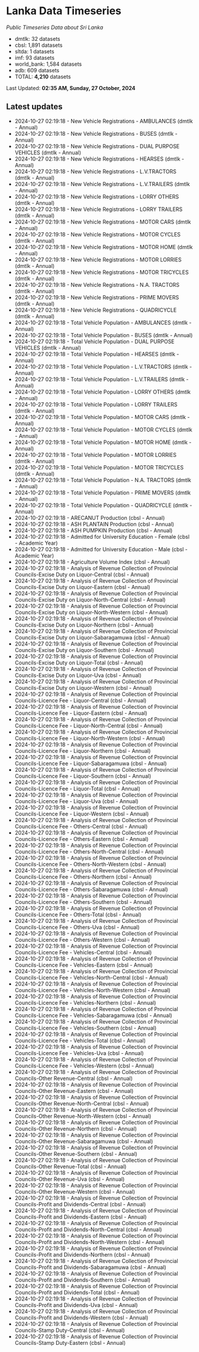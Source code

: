 # Lanka Data Timeseries
*Public Timeseries Data about Sri Lanka*

* dmtlk: 32 datasets
* cbsl: 1,891 datasets
* sltda: 1 datasets
* imf: 93 datasets
* world_bank: 1,584 datasets
* adb: 609 datasets
* TOTAL: **4,210** datasets

Last Updated: **02:35 AM, Sunday, 27 October, 2024**

## Latest updates

* 2024-10-27 02:19:18 - New Vehicle Registrations - AMBULANCES (dmtlk - Annual)
* 2024-10-27 02:19:18 - New Vehicle Registrations - BUSES (dmtlk - Annual)
* 2024-10-27 02:19:18 - New Vehicle Registrations - DUAL PURPOSE VEHICLES (dmtlk - Annual)
* 2024-10-27 02:19:18 - New Vehicle Registrations - HEARSES (dmtlk - Annual)
* 2024-10-27 02:19:18 - New Vehicle Registrations - L.V.TRACTORS (dmtlk - Annual)
* 2024-10-27 02:19:18 - New Vehicle Registrations - L.V.TRAILERS (dmtlk - Annual)
* 2024-10-27 02:19:18 - New Vehicle Registrations - LORRY OTHERS (dmtlk - Annual)
* 2024-10-27 02:19:18 - New Vehicle Registrations - LORRY TRAILERS (dmtlk - Annual)
* 2024-10-27 02:19:18 - New Vehicle Registrations - MOTOR CARS (dmtlk - Annual)
* 2024-10-27 02:19:18 - New Vehicle Registrations - MOTOR CYCLES (dmtlk - Annual)
* 2024-10-27 02:19:18 - New Vehicle Registrations - MOTOR HOME (dmtlk - Annual)
* 2024-10-27 02:19:18 - New Vehicle Registrations - MOTOR LORRIES (dmtlk - Annual)
* 2024-10-27 02:19:18 - New Vehicle Registrations - MOTOR TRICYCLES (dmtlk - Annual)
* 2024-10-27 02:19:18 - New Vehicle Registrations - N.A. TRACTORS (dmtlk - Annual)
* 2024-10-27 02:19:18 - New Vehicle Registrations - PRIME MOVERS (dmtlk - Annual)
* 2024-10-27 02:19:18 - New Vehicle Registrations - QUADRICYCLE (dmtlk - Annual)
* 2024-10-27 02:19:18 - Total Vehicle Population - AMBULANCES (dmtlk - Annual)
* 2024-10-27 02:19:18 - Total Vehicle Population - BUSES (dmtlk - Annual)
* 2024-10-27 02:19:18 - Total Vehicle Population - DUAL PURPOSE VEHICLES (dmtlk - Annual)
* 2024-10-27 02:19:18 - Total Vehicle Population - HEARSES (dmtlk - Annual)
* 2024-10-27 02:19:18 - Total Vehicle Population - L.V.TRACTORS (dmtlk - Annual)
* 2024-10-27 02:19:18 - Total Vehicle Population - L.V.TRAILERS (dmtlk - Annual)
* 2024-10-27 02:19:18 - Total Vehicle Population - LORRY OTHERS (dmtlk - Annual)
* 2024-10-27 02:19:18 - Total Vehicle Population - LORRY TRAILERS (dmtlk - Annual)
* 2024-10-27 02:19:18 - Total Vehicle Population - MOTOR CARS (dmtlk - Annual)
* 2024-10-27 02:19:18 - Total Vehicle Population - MOTOR CYCLES (dmtlk - Annual)
* 2024-10-27 02:19:18 - Total Vehicle Population - MOTOR HOME (dmtlk - Annual)
* 2024-10-27 02:19:18 - Total Vehicle Population - MOTOR LORRIES (dmtlk - Annual)
* 2024-10-27 02:19:18 - Total Vehicle Population - MOTOR TRICYCLES (dmtlk - Annual)
* 2024-10-27 02:19:18 - Total Vehicle Population - N.A. TRACTORS (dmtlk - Annual)
* 2024-10-27 02:19:18 - Total Vehicle Population - PRIME MOVERS (dmtlk - Annual)
* 2024-10-27 02:19:18 - Total Vehicle Population - QUADRICYCLE (dmtlk - Annual)
* 2024-10-27 02:19:18 - ARECANUT Production (cbsl - Annual)
* 2024-10-27 02:19:18 - ASH PLANTAIN Production (cbsl - Annual)
* 2024-10-27 02:19:18 - ASH PUMPKIN Production (cbsl - Annual)
* 2024-10-27 02:19:18 - Admitted for University Education - Female (cbsl - Academic Year)
* 2024-10-27 02:19:18 - Admitted for University Education - Male (cbsl - Academic Year)
* 2024-10-27 02:19:18 - Agriculture Volume Index (cbsl - Annual)
* 2024-10-27 02:19:18 - Analysis of Revenue Collection of Provincial Councils-Excise Duty on Liquor-Central (cbsl - Annual)
* 2024-10-27 02:19:18 - Analysis of Revenue Collection of Provincial Councils-Excise Duty on Liquor-Eastern (cbsl - Annual)
* 2024-10-27 02:19:18 - Analysis of Revenue Collection of Provincial Councils-Excise Duty on Liquor-North-Central (cbsl - Annual)
* 2024-10-27 02:19:18 - Analysis of Revenue Collection of Provincial Councils-Excise Duty on Liquor-North-Western (cbsl - Annual)
* 2024-10-27 02:19:18 - Analysis of Revenue Collection of Provincial Councils-Excise Duty on Liquor-Northern (cbsl - Annual)
* 2024-10-27 02:19:18 - Analysis of Revenue Collection of Provincial Councils-Excise Duty on Liquor-Sabaragamuwa (cbsl - Annual)
* 2024-10-27 02:19:18 - Analysis of Revenue Collection of Provincial Councils-Excise Duty on Liquor-Southern (cbsl - Annual)
* 2024-10-27 02:19:18 - Analysis of Revenue Collection of Provincial Councils-Excise Duty on Liquor-Total (cbsl - Annual)
* 2024-10-27 02:19:18 - Analysis of Revenue Collection of Provincial Councils-Excise Duty on Liquor-Uva (cbsl - Annual)
* 2024-10-27 02:19:18 - Analysis of Revenue Collection of Provincial Councils-Excise Duty on Liquor-Western (cbsl - Annual)
* 2024-10-27 02:19:18 - Analysis of Revenue Collection of Provincial Councils-Licence Fee - Liquor-Central (cbsl - Annual)
* 2024-10-27 02:19:18 - Analysis of Revenue Collection of Provincial Councils-Licence Fee - Liquor-Eastern (cbsl - Annual)
* 2024-10-27 02:19:18 - Analysis of Revenue Collection of Provincial Councils-Licence Fee - Liquor-North-Central (cbsl - Annual)
* 2024-10-27 02:19:18 - Analysis of Revenue Collection of Provincial Councils-Licence Fee - Liquor-North-Western (cbsl - Annual)
* 2024-10-27 02:19:18 - Analysis of Revenue Collection of Provincial Councils-Licence Fee - Liquor-Northern (cbsl - Annual)
* 2024-10-27 02:19:18 - Analysis of Revenue Collection of Provincial Councils-Licence Fee - Liquor-Sabaragamuwa (cbsl - Annual)
* 2024-10-27 02:19:18 - Analysis of Revenue Collection of Provincial Councils-Licence Fee - Liquor-Southern (cbsl - Annual)
* 2024-10-27 02:19:18 - Analysis of Revenue Collection of Provincial Councils-Licence Fee - Liquor-Total (cbsl - Annual)
* 2024-10-27 02:19:18 - Analysis of Revenue Collection of Provincial Councils-Licence Fee - Liquor-Uva (cbsl - Annual)
* 2024-10-27 02:19:18 - Analysis of Revenue Collection of Provincial Councils-Licence Fee - Liquor-Western (cbsl - Annual)
* 2024-10-27 02:19:18 - Analysis of Revenue Collection of Provincial Councils-Licence Fee - Others-Central (cbsl - Annual)
* 2024-10-27 02:19:18 - Analysis of Revenue Collection of Provincial Councils-Licence Fee - Others-Eastern (cbsl - Annual)
* 2024-10-27 02:19:18 - Analysis of Revenue Collection of Provincial Councils-Licence Fee - Others-North-Central (cbsl - Annual)
* 2024-10-27 02:19:18 - Analysis of Revenue Collection of Provincial Councils-Licence Fee - Others-North-Western (cbsl - Annual)
* 2024-10-27 02:19:18 - Analysis of Revenue Collection of Provincial Councils-Licence Fee - Others-Northern (cbsl - Annual)
* 2024-10-27 02:19:18 - Analysis of Revenue Collection of Provincial Councils-Licence Fee - Others-Sabaragamuwa (cbsl - Annual)
* 2024-10-27 02:19:18 - Analysis of Revenue Collection of Provincial Councils-Licence Fee - Others-Southern (cbsl - Annual)
* 2024-10-27 02:19:18 - Analysis of Revenue Collection of Provincial Councils-Licence Fee - Others-Total (cbsl - Annual)
* 2024-10-27 02:19:18 - Analysis of Revenue Collection of Provincial Councils-Licence Fee - Others-Uva (cbsl - Annual)
* 2024-10-27 02:19:18 - Analysis of Revenue Collection of Provincial Councils-Licence Fee - Others-Western (cbsl - Annual)
* 2024-10-27 02:19:18 - Analysis of Revenue Collection of Provincial Councils-Licence Fee - Vehicles-Central (cbsl - Annual)
* 2024-10-27 02:19:18 - Analysis of Revenue Collection of Provincial Councils-Licence Fee - Vehicles-Eastern (cbsl - Annual)
* 2024-10-27 02:19:18 - Analysis of Revenue Collection of Provincial Councils-Licence Fee - Vehicles-North-Central (cbsl - Annual)
* 2024-10-27 02:19:18 - Analysis of Revenue Collection of Provincial Councils-Licence Fee - Vehicles-North-Western (cbsl - Annual)
* 2024-10-27 02:19:18 - Analysis of Revenue Collection of Provincial Councils-Licence Fee - Vehicles-Northern (cbsl - Annual)
* 2024-10-27 02:19:18 - Analysis of Revenue Collection of Provincial Councils-Licence Fee - Vehicles-Sabaragamuwa (cbsl - Annual)
* 2024-10-27 02:19:18 - Analysis of Revenue Collection of Provincial Councils-Licence Fee - Vehicles-Southern (cbsl - Annual)
* 2024-10-27 02:19:18 - Analysis of Revenue Collection of Provincial Councils-Licence Fee - Vehicles-Total (cbsl - Annual)
* 2024-10-27 02:19:18 - Analysis of Revenue Collection of Provincial Councils-Licence Fee - Vehicles-Uva (cbsl - Annual)
* 2024-10-27 02:19:18 - Analysis of Revenue Collection of Provincial Councils-Licence Fee - Vehicles-Western (cbsl - Annual)
* 2024-10-27 02:19:18 - Analysis of Revenue Collection of Provincial Councils-Other Revenue-Central (cbsl - Annual)
* 2024-10-27 02:19:18 - Analysis of Revenue Collection of Provincial Councils-Other Revenue-Eastern (cbsl - Annual)
* 2024-10-27 02:19:18 - Analysis of Revenue Collection of Provincial Councils-Other Revenue-North-Central (cbsl - Annual)
* 2024-10-27 02:19:18 - Analysis of Revenue Collection of Provincial Councils-Other Revenue-North-Western (cbsl - Annual)
* 2024-10-27 02:19:18 - Analysis of Revenue Collection of Provincial Councils-Other Revenue-Northern (cbsl - Annual)
* 2024-10-27 02:19:18 - Analysis of Revenue Collection of Provincial Councils-Other Revenue-Sabaragamuwa (cbsl - Annual)
* 2024-10-27 02:19:18 - Analysis of Revenue Collection of Provincial Councils-Other Revenue-Southern (cbsl - Annual)
* 2024-10-27 02:19:18 - Analysis of Revenue Collection of Provincial Councils-Other Revenue-Total (cbsl - Annual)
* 2024-10-27 02:19:18 - Analysis of Revenue Collection of Provincial Councils-Other Revenue-Uva (cbsl - Annual)
* 2024-10-27 02:19:18 - Analysis of Revenue Collection of Provincial Councils-Other Revenue-Western (cbsl - Annual)
* 2024-10-27 02:19:18 - Analysis of Revenue Collection of Provincial Councils-Profit and Dividends-Central (cbsl - Annual)
* 2024-10-27 02:19:18 - Analysis of Revenue Collection of Provincial Councils-Profit and Dividends-Eastern (cbsl - Annual)
* 2024-10-27 02:19:18 - Analysis of Revenue Collection of Provincial Councils-Profit and Dividends-North-Central (cbsl - Annual)
* 2024-10-27 02:19:18 - Analysis of Revenue Collection of Provincial Councils-Profit and Dividends-North-Western (cbsl - Annual)
* 2024-10-27 02:19:18 - Analysis of Revenue Collection of Provincial Councils-Profit and Dividends-Northern (cbsl - Annual)
* 2024-10-27 02:19:18 - Analysis of Revenue Collection of Provincial Councils-Profit and Dividends-Sabaragamuwa (cbsl - Annual)
* 2024-10-27 02:19:18 - Analysis of Revenue Collection of Provincial Councils-Profit and Dividends-Southern (cbsl - Annual)
* 2024-10-27 02:19:18 - Analysis of Revenue Collection of Provincial Councils-Profit and Dividends-Total (cbsl - Annual)
* 2024-10-27 02:19:18 - Analysis of Revenue Collection of Provincial Councils-Profit and Dividends-Uva (cbsl - Annual)
* 2024-10-27 02:19:18 - Analysis of Revenue Collection of Provincial Councils-Profit and Dividends-Western (cbsl - Annual)
* 2024-10-27 02:19:18 - Analysis of Revenue Collection of Provincial Councils-Stamp Duty-Central (cbsl - Annual)
* 2024-10-27 02:19:18 - Analysis of Revenue Collection of Provincial Councils-Stamp Duty-Eastern (cbsl - Annual)